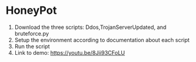 # HoneyPot
  1. Download the three scripts: Ddos,TrojanServerUpdated, and bruteforce.py
  2. Setup the environment according to documentation about each script
  3. Run the script
  4. Link to demo: https://youtu.be/8Jii93CFoLU

